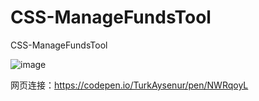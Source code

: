 # CSS-ManageFundsTool
CSS-ManageFundsTool

![image](https://user-images.githubusercontent.com/64951456/168414700-eab51c07-48b3-4aa2-b497-a432621c9cfc.png)


网页连接：https://codepen.io/TurkAysenur/pen/NWRqoyL
